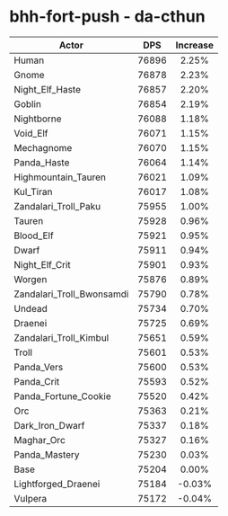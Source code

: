 # bhh-fort-push - da-cthun
| Actor | DPS | Increase |
|---|:---:|:---:|
|Human|76896|2.25%|
|Gnome|76878|2.23%|
|Night_Elf_Haste|76857|2.20%|
|Goblin|76854|2.19%|
|Nightborne|76088|1.18%|
|Void_Elf|76071|1.15%|
|Mechagnome|76070|1.15%|
|Panda_Haste|76064|1.14%|
|Highmountain_Tauren|76021|1.09%|
|Kul_Tiran|76017|1.08%|
|Zandalari_Troll_Paku|75955|1.00%|
|Tauren|75928|0.96%|
|Blood_Elf|75921|0.95%|
|Dwarf|75911|0.94%|
|Night_Elf_Crit|75901|0.93%|
|Worgen|75876|0.89%|
|Zandalari_Troll_Bwonsamdi|75790|0.78%|
|Undead|75734|0.70%|
|Draenei|75725|0.69%|
|Zandalari_Troll_Kimbul|75651|0.59%|
|Troll|75601|0.53%|
|Panda_Vers|75600|0.53%|
|Panda_Crit|75593|0.52%|
|Panda_Fortune_Cookie|75520|0.42%|
|Orc|75363|0.21%|
|Dark_Iron_Dwarf|75337|0.18%|
|Maghar_Orc|75327|0.16%|
|Panda_Mastery|75230|0.03%|
|Base|75204|0.00%|
|Lightforged_Draenei|75184|-0.03%|
|Vulpera|75172|-0.04%|
